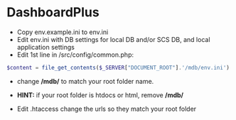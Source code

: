 # DashboardPlus

- Copy env.example.ini to env.ini
- Edit env.ini with DB settings for local DB and/or SCS DB, and local application settings
- Edit 1st line in /src/config/common.php:
 ```php
 $content = file_get_contents($_SERVER["DOCUMENT_ROOT"].'/mdb/env.ini')
 ```
- change **/mdb/** to match your root folder name.
- **HINT:** if your root folder is htdocs or html, remove **/mdb/**

- Edit .htaccess change the urls so they match your root folder 